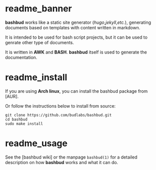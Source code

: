 # readme_banner

**bashbud** works like a static site generator
(*hugo*,*jekyll*,*etc.*),
generating documents based on templates
with content written in markdown.  

It is intended to be used for bash script projects,
but it can be used to genrate other type of documents.  

It is written in **AWK** and **BASH**.
**bashbud** itself is used to generate the documentation.

# readme_install

If you are using **Arch linux**, you can install the bashbud package from [AUR].  

Or follow the instructions below to install from source:  

```text
git clone https://github.com/budlabs/bashbud.git
cd bashbud
sudo make install
```

# readme_usage

See the [bashbud wiki] or the manpage `bashbud(1)` for a detailed description on how **bashbud** works and what it can do.
